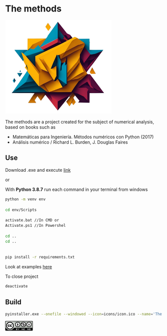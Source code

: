 # The methods

<img src="icons/icon.png" alt="Icon The methods" height="300">

The methods are a project created for the subject of numerical analysis, based on books such as
- Matemáticas para Ingeniería. Métodos numéricos con Python (2017)
- Análisis numérico / Richard L. Burden, J. Douglas Faires


## Use

Download .exe and execute [link](https://github.com/jhairparis/the-methods/releases)

or

With **Python 3.8.7** run each command in your terminal from windows

```bash
python -m venv env

cd env/Scripts

activate.bat //In CMD or
Activate.ps1 //In Powershel

cd ..
cd ..


pip install -r requirements.txt

```

Look at examples [here](Examples.md)

To close project

```bash
deactivate
```

## Build

```bash
pyinstaller.exe --onefile --windowed --icon=icons/icon.ico --name='The methods' main.py

```

![](icons/license.png)

